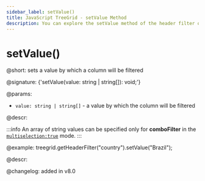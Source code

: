 ```yaml
---
sidebar_label: setValue()
title: JavaScript TreeGrid - setValue Method 
description: You can explore the setValue method of the header filter of TreeGrid in the documentation of the DHTMLX JavaScript UI library. Browse developer guides and API reference, try out code examples and live demos, and download a free 30-day evaluation version of DHTMLX Suite 7.
---
```


# setValue()

@short: sets a value by which a column will be filtered

@signature: {'setValue(value: string | string[]): void;'}

@params:
- `value: string | string[]` - a value by which the column will be filtered

@descr:

:::info
An array of string values can be specified only for **comboFilter** in the [`multiselection:true`](treegrid/configuration.md#headerfooter-content) mode.
:::

@example:
treegrid.getHeaderFilter("country").setValue("Brazil");

@descr:

@changelog:
added in v8.0